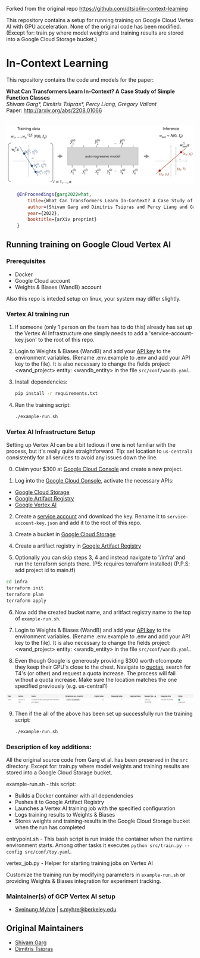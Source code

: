 Forked from the original repo https://github.com/dtsip/in-context-learning

This repository contains a setup for running training on Google Cloud Vertex AI with GPU acceleration. None of the original code has been modified. (Except for: train.py where model weights and training results are stored into a Google Cloud Storage bucket.)

# In-Context Learning

This repository contains the code and models for the paper:

**What Can Transformers Learn In-Context? A Case Study of Simple Function Classes** <br>
*Shivam Garg\*, Dimitris Tsipras\*, Percy Liang, Gregory Valiant* <br>
Paper: http://arxiv.org/abs/2208.01066 <br><br>

![](docs/setting.jpg)

```bibtex
    @InProceedings{garg2022what,
        title={What Can Transformers Learn In-Context? A Case Study of Simple Function Classes},
        author={Shivam Garg and Dimitris Tsipras and Percy Liang and Gregory Valiant},
        year={2022},
        booktitle={arXiv preprint}
    }
```

## Running training on Google Cloud Vertex AI

### Prerequisites

- Docker
- Google Cloud account
- Weights & Biases (WandB) account

Also this repo is inteded setup on linux, your system may differ slightly.

### Vertex AI training run

1. If someone (only 1 person on the team has to do this) already has set up the Vertex AI Infrastructure one simply needs to add a 'service-account-key.json' to the root of this repo.

2. Login to Weights & Biases (WandB) and add your [API key](https://wandb.ai/settings#api) to the environment variables. (Rename .env.example to .env and add your API key to the file). It is also necessary to change the fields project: <wand_project>  entity: <wandb_entity> in the file `src/conf/wandb.yaml`.

3. Install dependencies:

   ```bash
   pip install -r requirements.txt
   ```

4. Run the training script:

   ```bash
   ./example-run.sh
   ```

### Vertex AI Infrastructure Setup

Setting up Vertex AI can be a bit tedious if one is not familiar with the process, but it's really quite straightforward. Tip: set location to `us-central1` consistently for all services to avoid any issues down the line.

0. Claim your $300 at [Google Cloud Console](https://console.cloud.google.com/) and create a new project.

1. Log into the [Google Cloud Console](https://console.cloud.google.com/), activate the necessary APIs:
- [Google Cloud Storage](https://console.cloud.google.com/storage/overview)
- [Google Artifact Registry](https://console.cloud.google.com/artifacts)
- [Google Vertex AI](https://console.cloud.google.com/vertex-ai)

2. Create a [service account](https://console.cloud.google.com/iam-admin/serviceaccounts) and download the key. Rename it to `service-account-key.json` and add it to the root of this repo.

3. Create a bucket in [Google Cloud Storage](https://console.cloud.google.com/storage/overview)

4. Create a artifact registry in [Google Artifact Registry](https://console.cloud.google.com/artifacts)

5. Optionally you can skip steps 3, 4 and instead navigate to '/infra' and run the terraform scripts there. (PS: requires terraform installed) (P.P.S: add project id to main.tf)

```bash
cd infra
terraform init
terraform plan
terraform apply
```

6. Now add the created bucket name, and aritfact registry name to the top of `example-run.sh`.

7. Login to Weights & Biases (WandB) and add your [API key](https://wandb.ai/settings#api) to the environment variables. (Rename .env.example to .env and add your API key to the file). It is also necessary to change the fields project: <wand_project>  entity: <wandb_entity> in the file `src/conf/wandb.yaml`.

8. Even though Google is generously providing $300 worth ofcompute they keep their GPU's close to the chest. Navigate to [quotas](https://console.cloud.google.com/iam-admin/quotas), search for T4's (or other) and request a quota increase. The process will fail without a quota increase. Make sure the location matches the one specified previously (e.g. us-central1)

![Quota Screenshot](docs/quota.png)

9. Then if the all of the above has been set up successfully run the training script:

   ```bash
   ./example-run.sh
   ```

### Description of key additions:

All the original source code from Garg et al. has been preserved in the `src` directory. Except for: train.py where model weights and training results are stored into a Google Cloud Storage bucket.


example-run.sh - this script:
   - Builds a Docker container with all dependencies
   - Pushes it to Google Artifact Registry
   - Launches a Vertex AI training job with the specified configuration
   - Logs training results to Weights & Biases
   - Stores weights and training-results in the Google Cloud Storage bucket when the run has completed

entrypoint.sh - This bash script is run inside the container when the runtime environment starts. Among other tasks it executes `python src/train.py --config src/conf/toy.yaml`.

vertex_job.py - Helper for starting training jobs on Vertex AI

Customize the training run by modifying parameters in `example-run.sh` or providing Weights & Biases integration for experiment tracking.



### Maintainer(s) of GCP Vertex AI setup
* [Sveinung Myhre](https://github.com/svemyh) | <s.myhre@berkeley.edu>

## Original Maintainers
* [Shivam Garg](https://cs.stanford.edu/~shivamg/)
* [Dimitris Tsipras](https://dtsipras.com/)